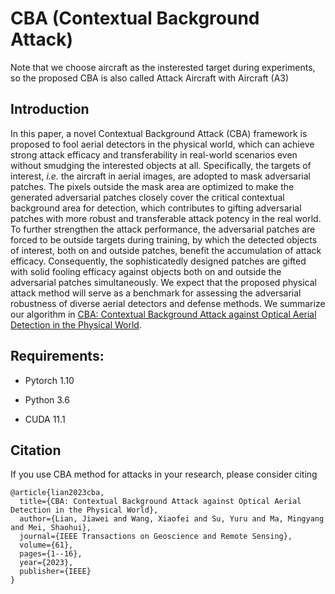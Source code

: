 # CBA (Contextual Background Attack)

Note that we choose aircraft as the insterested target during experiments, so the proposed CBA is also called Attack Aircraft with Aircraft (A3)

## Introduction

In this paper, a novel Contextual Background Attack (CBA) framework is proposed to fool aerial detectors in the physical world, which can achieve strong attack efficacy and transferability in real-world scenarios even without smudging the interested objects at all. Specifically, the targets of interest, *i.e.* the aircraft in aerial images, are adopted to mask adversarial patches. The pixels outside the mask area are optimized to make the generated adversarial patches closely cover the critical contextual background area for detection, which contributes to gifting adversarial patches with more robust and transferable attack potency in the real world. To further strengthen the attack performance, the adversarial patches are forced to be outside targets during training, by which the detected objects of interest, both on and outside patches, benefit the accumulation of attack efficacy. Consequently, the sophisticatedly designed patches are gifted with solid fooling efficacy against objects both on and outside the adversarial patches simultaneously. We expect that the proposed physical attack method will serve as a benchmark for assessing the adversarial robustness of diverse aerial detectors and defense methods. We summarize our algorithm in [CBA: Contextual Background Attack against Optical Aerial Detection in the Physical World](https://arxiv.org/pdf/2302.13519.pdf).

## Requirements:

* Pytorch 1.10

* Python 3.6

* CUDA 11.1

## Citation

If you use CBA method for attacks in your research, please consider citing

```
@article{lian2023cba,
  title={CBA: Contextual Background Attack against Optical Aerial Detection in the Physical World},
  author={Lian, Jiawei and Wang, Xiaofei and Su, Yuru and Ma, Mingyang and Mei, Shaohui},
  journal={IEEE Transactions on Geoscience and Remote Sensing},
  volume={61},
  pages={1--16},
  year={2023},
  publisher={IEEE}
}
```
